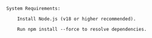     System Requirements:

        Install Node.js (v18 or higher recommended).

        Run npm install --force to resolve dependencies.
